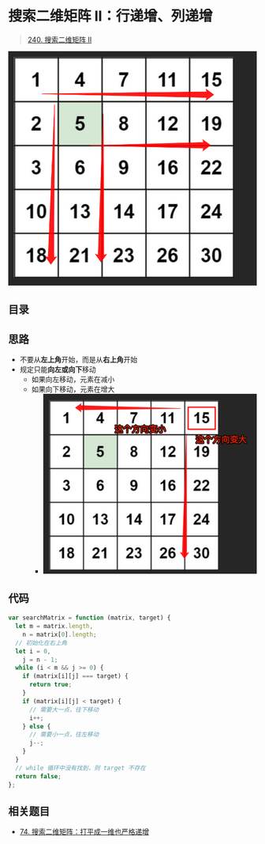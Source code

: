 
# 搜索二维矩阵 II：行递增、列递增


>  [240. 搜索二维矩阵 II](https://leetcode.cn/problems/search-a-2d-matrix-ii/)


![图片&文件](./files/20250114-2.png)


## 目录
<!-- toc -->
 ## 思路 

- 不要从**左上角**开始，而是从**右上角**开始
- 规定只能**向左或向下**移动
	- 如果向左移动，元素在减小
	- 如果向下移动，元素在增大
		- ![图片&文件](./files/20250114-3.png)

## 代码

```javascript
var searchMatrix = function (matrix, target) {
  let m = matrix.length,
    n = matrix[0].length;
  // 初始化在右上角
  let i = 0,
    j = n - 1;
  while (i < m && j >= 0) {
    if (matrix[i][j] === target) {
      return true;
    }
    if (matrix[i][j] < target) {
      // 需要大一点，往下移动
      i++;
    } else {
      // 需要小一点，往左移动
      j--;
    }
  }
  // while 循环中没有找到，则 target 不存在
  return false;
};

```

## 相关题目

- [74. 搜索二维矩阵：打平成一维也严格递增](/post/gNK4bQAR.html)